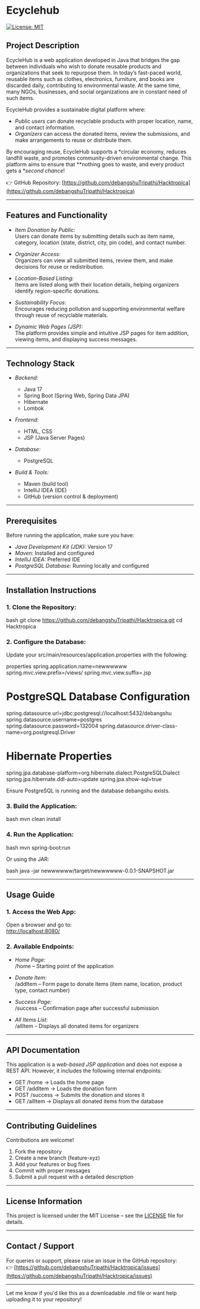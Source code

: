 # Ecyclehub

[![License: MIT](https://img.shields.io/badge/License-MIT-yellow.svg)](https://opensource.org/licenses/MIT)

## Project Description

EcycleHub is a web application developed in Java that bridges the gap between individuals who wish to donate reusable products and organizations that seek to repurpose them. In today’s fast-paced world, reusable items such as clothes, electronics, furniture, and books are discarded daily, contributing to environmental waste. At the same time, many NGOs, businesses, and social organizations are in constant need of such items.

EcycleHub provides a sustainable digital platform where:

- *Public users* can donate recyclable products with proper location, name, and contact information.
- *Organizers* can access the donated items, review the submissions, and make arrangements to reuse or distribute them.

By encouraging reuse, EcycleHub supports a *circular economy, reduces landfill waste, and promotes community-driven environmental change. This platform aims to ensure that **nothing goes to waste, and every product gets a **second chance*!

👉 GitHub Repository: [https://github.com/debangshuTripathi/Hacktropica](https://github.com/debangshuTripathi/Hacktropica)

---

## Features and Functionality

- *Item Donation by Public:*  
  Users can donate items by submitting details such as item name, category, location (state, district, city, pin code), and contact number.

- *Organizer Access:*  
  Organizers can view all submitted items, review them, and make decisions for reuse or redistribution.

- *Location-Based Listing:*  
  Items are listed along with their location details, helping organizers identify region-specific donations.

- *Sustainability Focus:*  
  Encourages reducing pollution and supporting environmental welfare through reuse of recyclable materials.

- *Dynamic Web Pages (JSP):*  
  The platform provides simple and intuitive JSP pages for item addition, viewing items, and displaying success messages.

---

## Technology Stack

- *Backend:*
  - Java 17
  - Spring Boot (Spring Web, Spring Data JPA)
  - Hibernate
  - Lombok

- *Frontend:*
  - HTML, CSS
  - JSP (Java Server Pages)

- *Database:*
  - PostgreSQL

- *Build & Tools:*
  - Maven (build tool)
  - IntelliJ IDEA (IDE)
  - GitHub (version control & deployment)

---

## Prerequisites

Before running the application, make sure you have:

- *Java Development Kit (JDK):* Version 17
- *Maven:* Installed and configured
- *IntelliJ IDEA:* Preferred IDE
- *PostgreSQL Database:* Running locally and configured

---

## Installation Instructions

### 1. Clone the Repository:

bash
git clone https://github.com/debangshuTripathi/Hacktropica.git
cd Hacktropica


### 2. Configure the Database:

Update your src/main/resources/application.properties with the following:

properties
spring.application.name=newwwwww
spring.mvc.view.prefix=/views/
spring.mvc.view.suffix=.jsp

# PostgreSQL Database Configuration
spring.datasource.url=jdbc:postgresql://localhost:5432/debangshu
spring.datasource.username=postgres
spring.datasource.password=132004
spring.datasource.driver-class-name=org.postgresql.Driver

# Hibernate Properties
spring.jpa.database-platform=org.hibernate.dialect.PostgreSQLDialect
spring.jpa.hibernate.ddl-auto=update
spring.jpa.show-sql=true


Ensure PostgreSQL is running and the database debangshu exists.

### 3. Build the Application:

bash
mvn clean install


### 4. Run the Application:

bash
mvn spring-boot:run


Or using the JAR:

bash
java -jar newwwwww/target/newwwwww-0.0.1-SNAPSHOT.jar


---

## Usage Guide

### 1. Access the Web App:

Open a browser and go to:  
[http://localhost:8080/](http://localhost:8080/)

### 2. Available Endpoints:

- *Home Page:*  
  /home – Starting point of the application

- *Donate Item:*  
  /addItem – Form page to donate items (item name, location, product type, contact number)

- *Success Page:*  
  /success – Confirmation page after successful submission

- *All Items List:*  
  /allItem – Displays all donated items for organizers

---

## API Documentation

This application is a *web-based JSP application* and does not expose a REST API. However, it includes the following internal endpoints:

- GET /home → Loads the home page
- GET /addItem → Loads the donation form
- POST /success → Submits the donation and stores it
- GET /allItem → Displays all donated items from the database

---

## Contributing Guidelines

Contributions are welcome!

1. Fork the repository
2. Create a new branch (feature-xyz)
3. Add your features or bug fixes
4. Commit with proper messages
5. Submit a pull request with a detailed description

---

## License Information

This project is licensed under the MIT License – see the [LICENSE](LICENSE) file for details.

---

## Contact / Support

For queries or support, please raise an issue in the GitHub repository:  
👉 [https://github.com/debangshuTripathi/Hacktropica/issues](https://github.com/debangshuTripathi/Hacktropica/issues)

---

Let me know if you'd like this as a downloadable .md file or want help uploading it to your repository!
